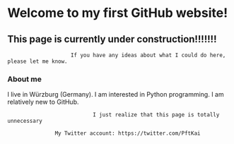 

# Welcome to my first GitHub website!
## This page is currently under construction!!!!!!!
                        If you have any ideas about what I could do here, please let me know. 

### About me
I live in Würzburg (Germany). 
I am interested in Python programming. 
I am relatively new to GitHub.




                               I just realize that this page is totally unnecessary

                   My Twitter account: https://twitter.com/PftKai
